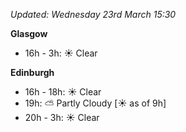 *Updated: Wednesday 23rd March 15:30*

**Glasgow**

* 16h - 3h: :sunny: Clear

**Edinburgh**

* 16h - 18h: :sunny: Clear
* 19h: :partly_sunny: Partly Cloudy [:sunny: as of 9h]
* 20h - 3h: :sunny: Clear
